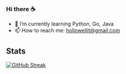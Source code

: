 ### Hi there ☕

- 🌱 I’m currently learning Python, Go, Java
- 📫 How to reach me: hollowellit@gmail.com

## Stats 
[![GitHub Streak](https://github-readme-streak-stats.herokuapp.com/?user=himeuru&theme=cobalt&background=15090F)](https://git.io/streak-stats)
